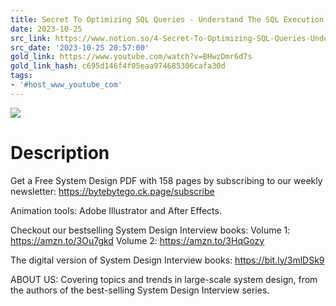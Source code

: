 ```yaml
---
title: Secret To Optimizing SQL Queries - Understand The SQL Execution Order
date: 2023-10-25
src_link: https://www.notion.so/4-Secret-To-Optimizing-SQL-Queries-Understand-The-SQL-Execution-Order-YouTube-ByteByteGo-81f76283df00473ab7dd190e15001d50
src_date: '2023-10-25 20:57:00'
gold_link: https://www.youtube.com/watch?v=BHwzDmr6d7s
gold_link_hash: c695d146f4f05eaa974685306cafa30d
tags:
- '#host_www_youtube_com'
---
```


![](https://www.youtube.com/watch?v=BHwzDmr6d7s) 
# Description 
Get a Free System Design PDF with 158 pages by subscribing to our weekly newsletter: https://bytebytego.ck.page/subscribe

Animation tools: Adobe Illustrator and After Effects.

Checkout our bestselling System Design Interview books: 
Volume 1: https://amzn.to/3Ou7gkd
Volume 2: https://amzn.to/3HqGozy

The digital version of System Design Interview books: https://bit.ly/3mlDSk9

ABOUT US: 
Covering topics and trends in large-scale system design, from the authors of the best-selling System Design Interview series.